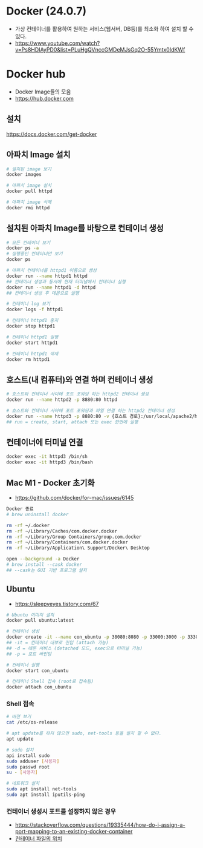 # Docker (24.0.7)
* 가상 컨테이너를 활용하여 원하는 서비스(웹서버, DB등)를 최소화 하여 설치 할 수 있다.
* https://www.youtube.com/watch?v=Ps8HDIAyPD0&list=PLuHgQVnccGMDeMJsGq2O-55Ymtx0IdKWf

# Docker hub
* Docker Image들의 모음
* https://hub.docker.com

## 설치
https://docs.docker.com/get-docker

## 아파치 Image 설치
```sh
# 설치된 image 보기
docker images

# 아파치 image 설치
docker pull httpd

# 아파치 image 삭제
docker rmi httpd
```

## 설치된 아파치 Image를 바탕으로 컨테이너 생성
```sh
# 모든 컨테이너 보기
docker ps -a
# 실행중인 컨테이너만 보기
docker ps

# 아파치 컨테이너를 httpd1 이름으로 생성
docker run --name httpd1 httpd
## 컨테이너 생성과 동시에 현재 터미널에서 컨테이너 실행
docker run --name httpd1 -d httpd
## 컨테이너 생성 후 데몬으로 실행

# 컨테이너 log 보기
docker logs -f httpd1

# 컨테이너 httpd1 중지
docker stop httpd1

# 컨테이너 httpd1 실행
docker start httpd1

# 컨테이너 httpd1 삭제
docker rm httpd1
```

## 호스트(내 컴퓨터)와 연결 하며 컨테이너 생성
```sh
# 호스트와 컨테이너 사이에 포트 포워딩 하는 httpd2 컨테이너 생성
docker run --name httpd2 -p 8880:80 httpd

# 호스트와 컨테이너 사아에 포트 포워딩과 파일 연결 하는 httpd2 컨테이너 생성
docker run --name httpd3 -p 8880:80 -v {호스트 경로}:/usr/local/apache2/htdocs httpd
## run = create, start, attach 또는 exec 한번에 실행
```

## 컨테이너에 터미널 연결
```sh
docker exec -it httpd3 /bin/sh
docker exec -it httpd3 /bin/bash
```

## Mac M1 - Docker 초기화
* https://github.com/docker/for-mac/issues/6145
```sh
Docker 종료
# brew uninstall docker

rm -rf ~/.docker
rm -rf ~/Library/Caches/com.docker.docker
rm -rf ~/Library/Group Containers/group.com.docker
rm -rf ~/Library/Containers/com.docker.docker
rm -rf ~/Library/Application\ Support/Docker\ Desktop

open --background -a Docker
# brew install --cask docker
## --cask는 GUI 기반 프로그램 설치
```

## Ubuntu
* https://sleepyeyes.tistory.com/67
```sh
# Ubuntu 이미지 설치
docker pull ubuntu:latest

# 컨테이너 생성
docker create -it --name con_ubuntu -p 38080:8080 -p 33000:3000 -p 33306:3306 ubuntu
## -it = 컨테이너 내부로 진입 (attach 가능)
## -d = 데몬 서비스 (detached 모드, exec으로 터미널 가능)
## -p = 포트 바인딩

# 컨테이너 실행
docker start con_ubuntu

# 컨테이너 Shell 접속 (root로 접속됨)
docker attach con_ubuntu
```

### Shell 접속
```sh
# 버전 보기
cat /etc/os-release

# apt update를 하지 않으면 sudo, net-tools 등을 설치 할 수 없다.
apt update

# sudo 설치
api install sudo
sudo adduser [사용자]
sudo passwd root
su - [사용자]

# 네트워크 설치
sudo apt install net-tools
sudo apt install iputils-ping
```

### 컨테이너 생성시 포트를 설정하지 않은 경우
* https://stackoverflow.com/questions/19335444/how-do-i-assign-a-port-mapping-to-an-existing-docker-container
* [컨테이너 파일의 위치](https://yooloo.tistory.com/188)
